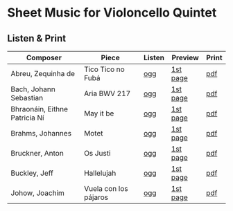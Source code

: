 # Sheet Music for Violoncello Quintet

## Listen & Print

Composer | Piece | Listen | Preview | Print
-------- | ----- | ------ | ------- | -----
Abreu, Zequinha de | Tico Tico no Fubá | [ogg](http://cellist.bplaced.net/ogg/Abreu,%20Zequinha%20de/abreu_tico_tico.ogg) | [1st page](https://raw.githubusercontent.com/cellist/Lilypond-Sheet-Music/master/Vlc%2C%20Vlc%2C%20Vlc%2C%20Vlc%2C%20Vlc/Abreu%2C%20Zequinha%20de/Tico%20Tico/preview.png) | [pdf](https://github.com/cellist/Lilypond-Sheet-Music/raw/master/Vlc%2C%20Vlc%2C%20Vlc%2C%20Vlc%2C%20Vlc/Abreu%2C%20Zequinha%20de/Tico%20Tico/abreu_tico_tico.pdf)
Bach, Johann Sebastian | Aria BWV 217 | [ogg](http://cellist.bplaced.net/ogg/Bach,%20Johann%20Sebastian/bach_gedenke_herr_wie_es_uns_gehet.ogg) | [1st page](https://raw.githubusercontent.com/cellist/Lilypond-Sheet-Music/master/Vlc%2C%20Vlc%2C%20Vlc%2C%20Vlc%2C%20Vlc/Bach%2C%20Johann%20Sebastian/Gedenke%20Herr%20wie%20es%20uns%20gehet/preview.png) | [pdf](https://github.com/cellist/Lilypond-Sheet-Music/raw/master/Vlc%2C%20Vlc%2C%20Vlc%2C%20Vlc%2C%20Vlc/Bach%2C%20Johann%20Sebastian/Gedenke%20Herr%20wie%20es%20uns%20gehet/bach_gedenke_herr_wie_es_uns_gehet.pdf)
Bhraonáin, Eithne Patricia Ní | May it be | [ogg](http://cellist.bplaced.net/ogg/Bhraon%c3%a1in,%20Eithne%20Patricia%20N%c3%ad/enya_may_it_be.ogg) | [1st page](https://github.com/cellist/Lilypond-Sheet-Music/raw/master/Vlc%2C%20Vlc%2C%20Vlc%2C%20Vlc%2C%20Vlc/Bhraon%C3%A1in%2C%20Eithne%20Patricia%20N%C3%AD/May%20it%20be/g-moll/preview.png) | [pdf](https://github.com/cellist/Lilypond-Sheet-Music/raw/master/Vlc%2C%20Vlc%2C%20Vlc%2C%20Vlc%2C%20Vlc/Bhraon%C3%A1in%2C%20Eithne%20Patricia%20N%C3%AD/May%20it%20be/g-moll/enya_may_it_be.pdf)
Brahms, Johannes | Motet | [ogg](http://cellist.bplaced.net/ogg/Brahms,%20Johannes/brahms_motette.ogg) | [1st page](https://raw.githubusercontent.com/cellist/Lilypond-Sheet-Music/master/Vlc%2C%20Vlc%2C%20Vlc%2C%20Vlc%2C%20Vlc/Brahms%2C%20Johannes/Motette/preview.png) | [pdf](https://github.com/cellist/Lilypond-Sheet-Music/raw/master/Vlc%2C%20Vlc%2C%20Vlc%2C%20Vlc%2C%20Vlc/Brahms%2C%20Johannes/Motette/brahms_motette.pdf)
Bruckner, Anton | Os Justi | [ogg](http://cellist.bplaced.net/ogg/Bruckner,%20Anton/bruckner_os_justi.ogg) | [1st page](https://raw.githubusercontent.com/cellist/Lilypond-Sheet-Music/master/Vlc%2C%20Vlc%2C%20Vlc%2C%20Vlc%2C%20Vlc/Bruckner%2C%20Anton/Os%20Justi/preview.png) | [pdf](https://github.com/cellist/Lilypond-Sheet-Music/raw/master/Vlc%2C%20Vlc%2C%20Vlc%2C%20Vlc%2C%20Vlc/Bruckner%2C%20Anton/Os%20Justi/bruckner_os_justi.pdf)
Buckley, Jeff | Hallelujah | [ogg](http://cellist.bplaced.net/ogg/Buckley,%20Jeff/buckley_hallelujah.ogg) | [1st page](https://raw.githubusercontent.com/cellist/Lilypond-Sheet-Music/master/Vlc%2C%20Vlc%2C%20Vlc%2C%20Vlc%2C%20Vlc/Buckley%2C%20Jeff/Hallelujah/preview.png) | [pdf](https://github.com/cellist/Lilypond-Sheet-Music/raw/master/Vlc%2C%20Vlc%2C%20Vlc%2C%20Vlc%2C%20Vlc/Buckley%2C%20Jeff/Hallelujah/buckley_hallelujah.pdf)
Johow, Joachim | Vuela con los pájaros | [ogg](http://cellist.bplaced.net/ogg/Johow,%20Joachim/johow_vuela_con_los_p%c3%a1jaros.ogg) | [1st page](https://github.com/cellist/Lilypond-Sheet-Music/raw/master/Vlc%2C%20Vlc%2C%20Vlc%2C%20Vlc%2C%20Vlc/Johow%2C%20Joachim/Vuela%20con%20los%20p%C3%A1jaros/preview.png) | [pdf](https://github.com/cellist/Lilypond-Sheet-Music/raw/master/Vlc%2C%20Vlc%2C%20Vlc%2C%20Vlc%2C%20Vlc/Johow%2C%20Joachim/Vuela%20con%20los%20p%C3%A1jaros/johow_vuela_con_los_p%C3%A1jaros.pdf)
